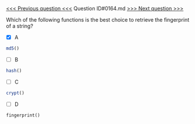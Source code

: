 [<<< Previous question <<<](0163.md)  Question ID#0164.md  [>>> Next question >>>](0165.md) 

Which of the following functions is the best choice to retrieve the fingerprint of a string?

- [x] A
```php
md5()
```

- [ ] B
```php
hash()
```

- [ ] C
```php
crypt()
```

- [ ] D
```php
fingerprint()
```

